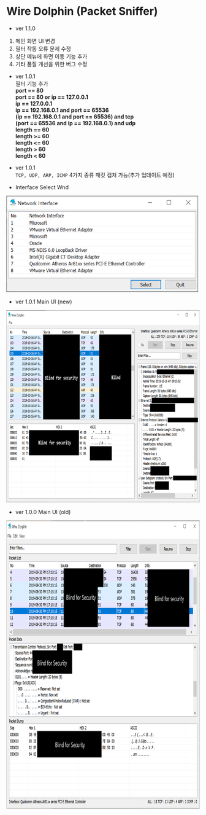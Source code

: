 # Wire Dolphin (Packet Sniffer)

* ver 1.1.0
1. 메인 화면 UI 변경
2. 필터 작동 오류 문제 수정
3. 상단 메뉴에 화면 이동 기능 추가
4. 기타 품질 개선을 위한 버그 수정

* ver 1.0.1  
필터 기능 추가  
**port == 80**  
**port == 80 or ip == 127.0.0.1**  
**ip == 127.0.0.1**  
**ip == 192.168.0.1 and port == 65536**  
**(ip == 192.168.0.1 and port == 65536) and tcp**  
**(port == 65536 and ip == 192.168.0.1) and udp**  
**length == 60**  
**length >= 60**  
**length <= 60**  
**length > 60**  
**length < 60**  
	
* ver 1.0.1  
`TCP, UDP, ARP, ICMP`  4가지 종류 패킷 캡처 가능(추가 업데이트 예정)  
	
	
* Interface Select Wnd
<img src="/Image/SelectNetInfWnd.PNG" width="500" height="250">

* ver 1.0.1 Main UI (new)
<img src="/Image/MainWnd2.PNG" width="1000" height="500">

* ver 1.0.0 Main UI (old)
<img src="/Image/MainWnd.PNG" width="900" height="750">
